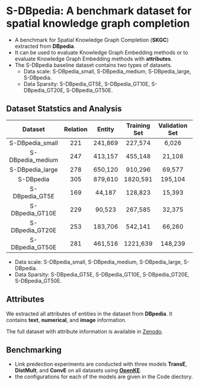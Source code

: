 # S-DBpedia: A benchmark dataset for spatial knowledge graph completion

- A benchmark for Spatial Knowledge Graph Completion (**SKGC**) extracted from **DBpedia**.
- It can be used to evaluate Knowledge Graph Embedding methods or to evaluate Knowledge Graph Embedding methods with **attributes**.
- The S-DBpedia baseline dataset contains two types of datasets. 
  - Data scale: S-DBpedia_small, S-DBpedia_medium, S-DBpedia_large, S-DBpedia.
  - Data Sparsity: S-DBpedia_GT5E, S-DBpedia_GT10E, S-DBpedia_GT20E, S-DBpedia_GT50E.

## Dataset Statstics and Analysis

|     Dataset      | Relation | Entity  | Training Set | Validation Set | Test Set |
| :--------------: | :------: | :-----: | :----------: | :------------: | :------: |
| S-DBpedia_small  |   221    | 241,869 |   227,574    |     6,026      |  6,107   |
| S-DBpedia_medium |   247    | 413,157 |   455,148    |     21,108     |  21,439  |
| S-DBpedia_large  |   278    | 650,120 |   910,296    |     69,577     |  69,603  |
|    S-DBpedia     |   305    | 879,610 |   1820,591   |    195,104     | 195,106  |
|  S-DBpedia_GT5E  |   169    | 44,187  |   128,823    |     15,393     |  15,339  |
| S-DBpedia_GT10E  |   229    | 90,523  |   267,585    |     32,375     |  32,381  |
| S-DBpedia_GT20E  |   253    | 183,706 |   542,141    |     66,260     |  66,355  |
| S-DBpedia_GT50E  |   281    | 461,516 |   1221,639   |    148,239     | 148,475  |

- Data scale: S-DBpedia_small, S-DBpedia_medium, S-DBpedia_large, S-DBpedia.
- Data Sparsity: S-DBpedia_GT5E, S-DBpedia_GT10E, S-DBpedia_GT20E, S-DBpedia_GT50E.



## Attributes

We extracted all attributes of entities in the dataset from **DBpedia**. It contains **text**, **numerical**, and **image** information.

The full dataset with attribute information is available in [Zenodo](https://doi.org/10.5281/zenodo.7431612).



## Benchmarking

- Link predection experiments are conducted with three models **TransE**, **DistMult**, and **ConvE** on all datasets using [**OpenKE**](https://github.com/thunlp/OpenKE).
- the configurations for each of the models are given in the Code diectory.

